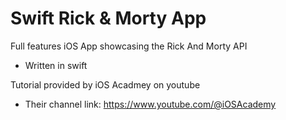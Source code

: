 # Swift Rick & Morty App

Full features iOS App showcasing the Rick And Morty API

- Written in swift

Tutorial provided by iOS Acadmey on youtube
 - Their channel link: https://www.youtube.com/@iOSAcademy